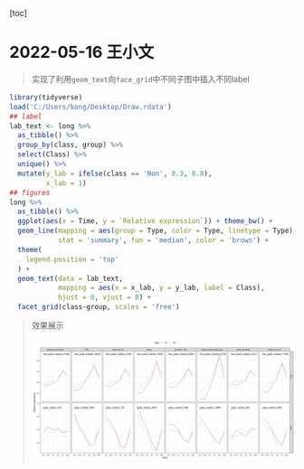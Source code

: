 [toc]

# 2022-05-16 王小文

> 实现了利用`geom_text`向`face_grid`中不同子图中插入不同label

```R
library(tidyverse)
load('C:/Users/kong/Desktop/Draw.rdata')
## label
lab_text <- long %>% 
  as_tibble() %>% 
  group_by(class, group) %>% 
  select(Class) %>% 
  unique() %>% 
  mutate(y_lab = ifelse(class == 'Non', 0.3, 0.8),
         x_lab = 1)
## figures
long %>% 
  as_tibble() %>% 
  ggplot(aes(x = Time, y = `Relative expression`)) + theme_bw() +
  geom_line(mapping = aes(group = Type, color = Type, linetype = Type),
            stat = 'summary', fun = 'median', color = 'brown') +
  theme(
    legend.position = 'top'
  ) +
  geom_text(data = lab_text, 
            mapping = aes(x = x_lab, y = y_lab, label = Class),
            hjust = 0, vjust = 0) +
  facet_grid(class~group, scales = 'free')
```

> 效果展示
>
> <img src="Figures/2022-05-16.png" alt="notes" width="500"/>